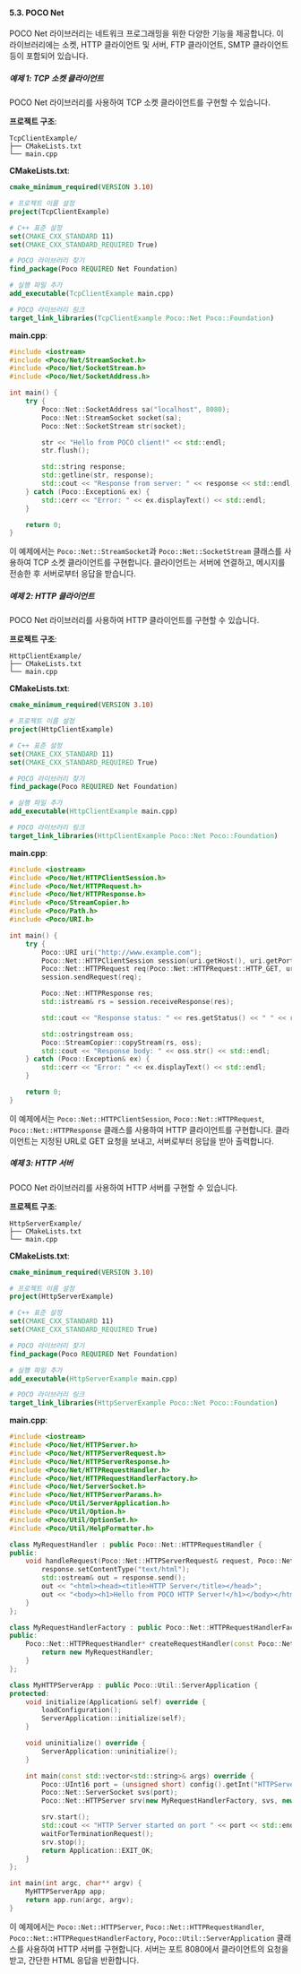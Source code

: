#### 5.3. POCO Net

POCO Net 라이브러리는 네트워크 프로그래밍을 위한 다양한 기능을 제공합니다. 이 라이브러리에는 소켓, HTTP 클라이언트 및 서버, FTP 클라이언트, SMTP 클라이언트 등이 포함되어 있습니다.

##### 예제 1: TCP 소켓 클라이언트

POCO Net 라이브러리를 사용하여 TCP 소켓 클라이언트를 구현할 수 있습니다.

**프로젝트 구조**:
```
TcpClientExample/
├── CMakeLists.txt
└── main.cpp
```

**CMakeLists.txt**:
```cmake
cmake_minimum_required(VERSION 3.10)

# 프로젝트 이름 설정
project(TcpClientExample)

# C++ 표준 설정
set(CMAKE_CXX_STANDARD 11)
set(CMAKE_CXX_STANDARD_REQUIRED True)

# POCO 라이브러리 찾기
find_package(Poco REQUIRED Net Foundation)

# 실행 파일 추가
add_executable(TcpClientExample main.cpp)

# POCO 라이브러리 링크
target_link_libraries(TcpClientExample Poco::Net Poco::Foundation)
```

**main.cpp**:
```cpp
#include <iostream>
#include <Poco/Net/StreamSocket.h>
#include <Poco/Net/SocketStream.h>
#include <Poco/Net/SocketAddress.h>

int main() {
    try {
        Poco::Net::SocketAddress sa("localhost", 8080);
        Poco::Net::StreamSocket socket(sa);
        Poco::Net::SocketStream str(socket);

        str << "Hello from POCO client!" << std::endl;
        str.flush();

        std::string response;
        std::getline(str, response);
        std::cout << "Response from server: " << response << std::endl;
    } catch (Poco::Exception& ex) {
        std::cerr << "Error: " << ex.displayText() << std::endl;
    }

    return 0;
}
```

이 예제에서는 `Poco::Net::StreamSocket`과 `Poco::Net::SocketStream` 클래스를 사용하여 TCP 소켓 클라이언트를 구현합니다. 클라이언트는 서버에 연결하고, 메시지를 전송한 후 서버로부터 응답을 받습니다.

##### 예제 2: HTTP 클라이언트

POCO Net 라이브러리를 사용하여 HTTP 클라이언트를 구현할 수 있습니다.

**프로젝트 구조**:
```
HttpClientExample/
├── CMakeLists.txt
└── main.cpp
```

**CMakeLists.txt**:
```cmake
cmake_minimum_required(VERSION 3.10)

# 프로젝트 이름 설정
project(HttpClientExample)

# C++ 표준 설정
set(CMAKE_CXX_STANDARD 11)
set(CMAKE_CXX_STANDARD_REQUIRED True)

# POCO 라이브러리 찾기
find_package(Poco REQUIRED Net Foundation)

# 실행 파일 추가
add_executable(HttpClientExample main.cpp)

# POCO 라이브러리 링크
target_link_libraries(HttpClientExample Poco::Net Poco::Foundation)
```

**main.cpp**:
```cpp
#include <iostream>
#include <Poco/Net/HTTPClientSession.h>
#include <Poco/Net/HTTPRequest.h>
#include <Poco/Net/HTTPResponse.h>
#include <Poco/StreamCopier.h>
#include <Poco/Path.h>
#include <Poco/URI.h>

int main() {
    try {
        Poco::URI uri("http://www.example.com");
        Poco::Net::HTTPClientSession session(uri.getHost(), uri.getPort());
        Poco::Net::HTTPRequest req(Poco::Net::HTTPRequest::HTTP_GET, uri.getPathAndQuery(), Poco::Net::HTTPRequest::HTTP_1_1);
        session.sendRequest(req);

        Poco::Net::HTTPResponse res;
        std::istream& rs = session.receiveResponse(res);

        std::cout << "Response status: " << res.getStatus() << " " << res.getReason() << std::endl;

        std::ostringstream oss;
        Poco::StreamCopier::copyStream(rs, oss);
        std::cout << "Response body: " << oss.str() << std::endl;
    } catch (Poco::Exception& ex) {
        std::cerr << "Error: " << ex.displayText() << std::endl;
    }

    return 0;
}
```

이 예제에서는 `Poco::Net::HTTPClientSession`, `Poco::Net::HTTPRequest`, `Poco::Net::HTTPResponse` 클래스를 사용하여 HTTP 클라이언트를 구현합니다. 클라이언트는 지정된 URL로 GET 요청을 보내고, 서버로부터 응답을 받아 출력합니다.

##### 예제 3: HTTP 서버

POCO Net 라이브러리를 사용하여 HTTP 서버를 구현할 수 있습니다.

**프로젝트 구조**:
```
HttpServerExample/
├── CMakeLists.txt
└── main.cpp
```

**CMakeLists.txt**:
```cmake
cmake_minimum_required(VERSION 3.10)

# 프로젝트 이름 설정
project(HttpServerExample)

# C++ 표준 설정
set(CMAKE_CXX_STANDARD 11)
set(CMAKE_CXX_STANDARD_REQUIRED True)

# POCO 라이브러리 찾기
find_package(Poco REQUIRED Net Foundation)

# 실행 파일 추가
add_executable(HttpServerExample main.cpp)

# POCO 라이브러리 링크
target_link_libraries(HttpServerExample Poco::Net Poco::Foundation)
```

**main.cpp**:
```cpp
#include <iostream>
#include <Poco/Net/HTTPServer.h>
#include <Poco/Net/HTTPServerRequest.h>
#include <Poco/Net/HTTPServerResponse.h>
#include <Poco/Net/HTTPRequestHandler.h>
#include <Poco/Net/HTTPRequestHandlerFactory.h>
#include <Poco/Net/ServerSocket.h>
#include <Poco/Net/HTTPServerParams.h>
#include <Poco/Util/ServerApplication.h>
#include <Poco/Util/Option.h>
#include <Poco/Util/OptionSet.h>
#include <Poco/Util/HelpFormatter.h>

class MyRequestHandler : public Poco::Net::HTTPRequestHandler {
public:
    void handleRequest(Poco::Net::HTTPServerRequest& request, Poco::Net::HTTPServerResponse& response) override {
        response.setContentType("text/html");
        std::ostream& out = response.send();
        out << "<html><head><title>HTTP Server</title></head>";
        out << "<body><h1>Hello from POCO HTTP Server!</h1></body></html>";
    }
};

class MyRequestHandlerFactory : public Poco::Net::HTTPRequestHandlerFactory {
public:
    Poco::Net::HTTPRequestHandler* createRequestHandler(const Poco::Net::HTTPServerRequest&) override {
        return new MyRequestHandler;
    }
};

class MyHTTPServerApp : public Poco::Util::ServerApplication {
protected:
    void initialize(Application& self) override {
        loadConfiguration();
        ServerApplication::initialize(self);
    }

    void uninitialize() override {
        ServerApplication::uninitialize();
    }

    int main(const std::vector<std::string>& args) override {
        Poco::UInt16 port = (unsigned short) config().getInt("HTTPServer.port", 8080);
        Poco::Net::ServerSocket svs(port);
        Poco::Net::HTTPServer srv(new MyRequestHandlerFactory, svs, new Poco::Net::HTTPServerParams);

        srv.start();
        std::cout << "HTTP Server started on port " << port << std::endl;
        waitForTerminationRequest();
        srv.stop();
        return Application::EXIT_OK;
    }
};

int main(int argc, char** argv) {
    MyHTTPServerApp app;
    return app.run(argc, argv);
}
```

이 예제에서는 `Poco::Net::HTTPServer`, `Poco::Net::HTTPRequestHandler`, `Poco::Net::HTTPRequestHandlerFactory`, `Poco::Util::ServerApplication` 클래스를 사용하여 HTTP 서버를 구현합니다. 서버는 포트 8080에서 클라이언트의 요청을 받고, 간단한 HTML 응답을 반환합니다.
